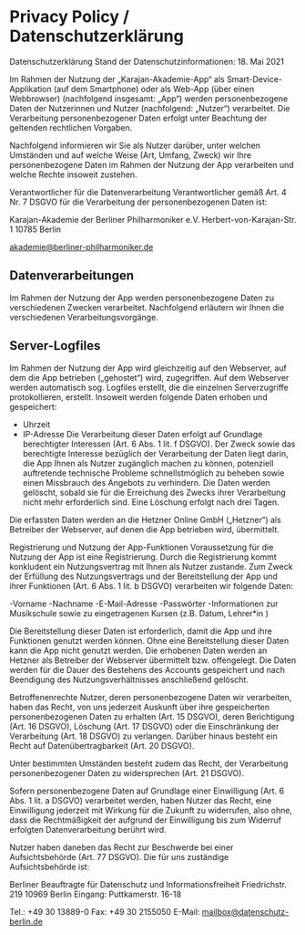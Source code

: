# Privacy Policy / Datenschutzerklärung

Datenschutzerklärung
Stand der Datenschutzinformationen: 18. Mai 2021

Im Rahmen der Nutzung der „Karajan-Akademie-App“ als Smart-Device-Applikation (auf dem Smartphone) oder als Web-App (über einen Webbrowser) (nachfolgend insgesamt: „App“) werden personenbezogene Daten der Nutzerinnen und Nutzer (nachfolgend: „Nutzer“) verarbeitet. Die Verarbeitung personenbezogener Daten erfolgt unter Beachtung der geltenden rechtlichen Vorgaben. 

Nachfolgend informieren wir Sie als Nutzer darüber, unter welchen Umständen und auf welche Weise (Art, Umfang, Zweck) wir Ihre personenbezogene Daten im Rahmen der Nutzung der App verarbeiten und welche Rechte insoweit zustehen. 

Verantwortlicher für die Datenverarbeitung
Verantwortlicher gemäß Art. 4 Nr. 7 DSGVO für die Verarbeitung der personenbezogenen Daten ist:

Karajan-Akademie der Berliner Philharmoniker e.V.
Herbert-von-Karajan-Str. 1
10785 Berlin

akademie@berliner-philharmoniker.de

## Datenverarbeitungen
Im Rahmen der Nutzung der App werden personenbezogene Daten zu verschiedenen Zwecken verarbeitet. Nachfolgend erläutern wir Ihnen die verschiedenen Verarbeitungsvorgänge.

## Server-Logfiles
Im Rahmen der Nutzung der App wird gleichzeitig auf den Webserver, auf dem die App betrieben („gehostet“) wird, zugegriffen. Auf dem Webserver werden automatisch sog. Logfiles erstellt, die die einzelnen Serverzugriffe protokollieren, erstellt. Insoweit werden folgende Daten erhoben und gespeichert:

- Uhrzeit
- IP-Adresse 
Die Verarbeitung dieser Daten erfolgt auf Grundlage berechtigter Interessen (Art. 6 Abs. 1 lit. f DSGVO). Der Zweck sowie das berechtigte Interesse bezüglich der Verarbeitung der Daten liegt darin, die App Ihnen als Nutzer zugänglich machen zu können, potenziell auftretende technische Probleme schnellstmöglich zu beheben sowie einen Missbrauch des Angebots zu verhindern. Die Daten werden gelöscht, sobald sie für die Erreichung des Zwecks ihrer Verarbeitung nicht mehr erforderlich sind. Eine Löschung erfolgt nach drei Tagen. 

Die erfassten Daten werden an die Hetzner Online GmbH („Hetzner“) als Betreiber der Webserver, auf denen die App betrieben wird, übermittelt. 

Registrierung und Nutzung der App-Funktionen
Voraussetzung für die Nutzung der App ist eine Registrierung. Durch die Registrierung kommt konkludent ein Nutzungsvertrag mit Ihnen als Nutzer zustande. Zum Zweck der Erfüllung des Nutzungsvertrags und der Bereitstellung der App und ihrer Funktionen (Art. 6 Abs. 1 lit. b DSGVO) verarbeiten wir folgende Daten:

-Vorname
-Nachname
-E-Mail-Adresse
-Passwörter
-Informationen zur Musikschule sowie zu eingetragenen Kursen (z.B. Datum, Lehrer*in )

Die Bereitstellung dieser Daten ist erforderlich, damit die App und ihre Funktionen genutzt werden können. Ohne eine Bereitstellung dieser Daten kann die App nicht genutzt werden. Die erhobenen Daten werden an Hetzner als Betreiber der Webserver übermittelt bzw. offengelegt. Die Daten werden für die Dauer des Bestehens des Accounts gespeichert und nach Beendigung des Nutzungsverhältnisses anschließend gelöscht.


Betroffenenrechte
Nutzer, deren personenbezogene Daten wir verarbeiten, haben das Recht, von uns jederzeit Auskunft über ihre gespeicherten personenbezogenen Daten zu erhalten (Art. 15 DSGVO), deren Berichtigung (Art. 16 DSGVO), Löschung (Art. 17 DSGVO) oder die Einschränkung der Verarbeitung (Art. 18 DSGVO) zu verlangen. Darüber hinaus besteht ein Recht auf Datenübertragbarkeit (Art. 20 DSGVO).

Unter bestimmten Umständen besteht zudem das Recht, der Verarbeitung personenbezogener Daten zu widersprechen (Art. 21 DSGVO). 

Sofern personenbezogene Daten auf Grundlage einer Einwilligung (Art. 6 Abs. 1 lit. a DSGVO) verarbeitet werden, haben Nutzer das Recht, eine Einwilligung jederzeit mit Wirkung für die Zukunft zu widerrufen, also ohne, dass die Rechtmäßigkeit der aufgrund der Einwilligung bis zum Widerruf erfolgten Datenverarbeitung berührt wird.

Nutzer haben daneben das Recht zur Beschwerde bei einer Aufsichtsbehörde (Art. 77 DSGVO). Die für uns zuständige Aufsichtsbehörde ist:

Berliner Beauftragte für Datenschutz und Informationsfreiheit
Friedrichstr. 219
10969 Berlin
Eingang: Puttkamerstr. 16-18

Tel.: +49 30 13889-0
Fax: +49 30 2155050
E-Mail: mailbox@datenschutz-berlin.de

